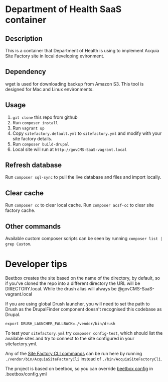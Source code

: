 # Department of Health SaaS container

## Description

This is a container that Department of Health is using to implement Acquia Site Factory site in local developing evironment.

## Dependency

wget is used for downloading backup from Amazon S3.
This tool is designed for Mac and Linux environments. 

## Usage

1. `git clone` this repo from github
2. Run `composer install`
3. Run `vagrant up`
4. Copy `sitefactory.default.yml` to `sitefactory.yml` and modify with your site factory details.
5. Run `composer build-drupal`
6. Local site will run at `http://govCMS-SaaS-vagrant.local`

## Refresh database

Run `composer sql-sync` to pull the live database and files and import locally.

## Clear cache

Run `composer cc` to clear local cache.
Run `composer acsf-cc` to clear site factory cache.

## Other commands

Available custom composer scripts can be seen by running `composer list | grep Custom`.

# Developer tips

Beetbox creates the site based on the name of the directory, by default, so if you've cloned the repo into
a different directory the URL will be DIRECTORY.local. While the drush alias will always be @govCMS-SaaS-vagrant.local

If you are using global Drush launcher, you will need to set the path to Drush as the 
DrupalFinder component doesn't recognised this codebase as Drupal.
```
export DRUSH_LAUNCHER_FALLBACK=./vendor/bin/drush
```

To test your `sitefactory.yml` try `composer config-test`, which should list the available sites and try to connect to
the site configured in your sitefactory.yml.


Any of the [Site Factory CLI commands](https://github.com/rujiali/acquia-site-factory-cli#usage) can be run here
by running `./vendor/bin/AcquiaSiteFactoryCli` instead of `./bin/AcquiaSiteFactoryCli`.

The project is based on beetbox, so you can override
[beetbox config](https://github.com/beetboxvm/beetbox/blob/master/.beetbox/config.yml) in .beetbox/config.yml

